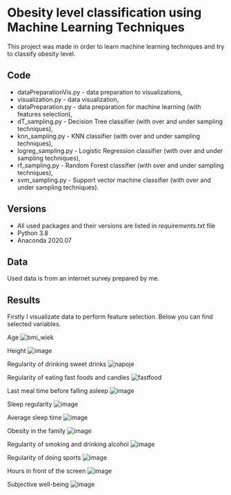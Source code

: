 # Obesity level classification using Machine Learning Techniques

This project was made in order to learn machine learning techniques and try to classify obesity level.

## Code
- dataPreparationVis.py - data preparation to visualizations,
- visualization.py - data visualization,
- dataPreparation.py - data preparation for machine learning (with features selection),
- dT_sampling.py - Decision Tree classifier (with over and under sampling techniques),
- knn_sampling.py - KNN classifier (with over and under sampling techniques),
- logreg_sampling.py - Logistic Regression classifier (with over and under sampling techniques),
- rf_sampling.py - Random Forest classifier (with over and under sampling techniques),
- svm_sampling.py - Support vector machine classifier (with over and under sampling techniques).

## Versions
- All used packages and their versions are listed in  _requirements.txt_  file
- Python 3.8
- Anaconda 2020.07

## Data
Used data is from an internet survey prepared by me.

## Results

Firstly I visualizate data to perform feature selection. Below you can find selected variables.

Age
![bmi_wiek](https://user-images.githubusercontent.com/77171262/170235796-f48b7174-4c5a-491a-9e21-960371ee8f9b.png)

Height
![image](https://user-images.githubusercontent.com/77171262/170235885-6dca7e09-2c9c-481e-a04c-fc0236b06a46.png)

Regularity of drinking sweet drinks
![napoje](https://user-images.githubusercontent.com/77171262/170236029-d2929730-aff3-439b-a3e3-49c05ccffe13.png)

Regularity of eating fast foods and candies
![fastfood](https://user-images.githubusercontent.com/77171262/170236066-d291fca6-cee0-4a42-a2b7-198c74839292.png)

Last meal time before falling asleep
![image](https://user-images.githubusercontent.com/77171262/170236125-5393412e-ccd3-400d-8308-7d6afb82b18b.png)

Sleep regularity
![image](https://user-images.githubusercontent.com/77171262/170236162-816c5001-fb6a-4f8e-b489-95cd1c5b557e.png)

Average sleep time
![image](https://user-images.githubusercontent.com/77171262/170236178-16604773-7060-451e-bf93-7de8d6149569.png)

Obesity in the family
![image](https://user-images.githubusercontent.com/77171262/170236203-00815572-9ba7-451d-9198-78fc9062187f.png)

Regularity of smoking and drinking alcohol
![image](https://user-images.githubusercontent.com/77171262/170236323-5f06726b-7515-48c8-98cb-a0b9d5dc38a9.png)

Regularity of doing sports
![image](https://user-images.githubusercontent.com/77171262/170236366-21f9c46b-e173-47bb-95da-18870753492f.png)

Hours in front of the screen
![image](https://user-images.githubusercontent.com/77171262/170236386-768d2c15-4952-4d2b-aa62-af793de9ddea.png)

Subjective well-being
![image](https://user-images.githubusercontent.com/77171262/170236409-8fcf4c1d-713f-4d03-9949-58c12ad13f5f.png)

